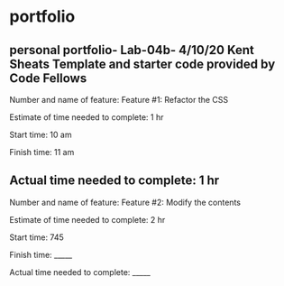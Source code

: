 # portfolio
personal portfolio- Lab-04b- 4/10/20
Kent Sheats
Template and starter code provided by Code Fellows
---------------------------------------------------
Number and name of feature: Feature #1: Refactor the CSS

Estimate of time needed to complete: 1 hr

Start time: 10 am

Finish time: 11 am

Actual time needed to complete: 1 hr
-------------------------------------------------------
Number and name of feature: Feature #2: Modify the contents

Estimate of time needed to complete: 2 hr

Start time: 745

Finish time: _____

Actual time needed to complete: _____